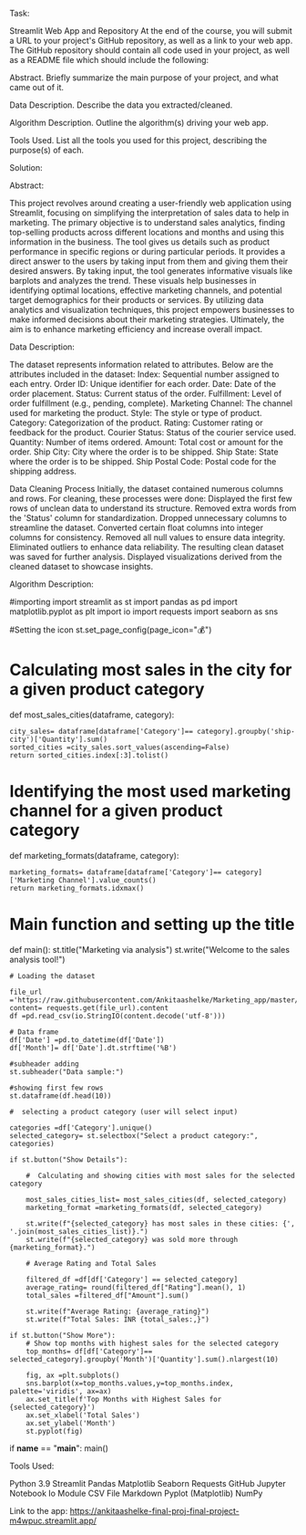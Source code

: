 Task: 

Streamlit Web App and Repository
At the end of the course, you will submit a URL to your project's GitHub repository, as well as a link to your web app. The GitHub repository should contain all code used in your project, as well as a README file which should include the following:

Abstract. Briefly summarize the main purpose of your project, and what came out of it.

Data Description. Describe the data you extracted/cleaned.

Algorithm Description. Outline the algorithm(s) driving your web app.

Tools Used. List all the tools you used for this project, describing the purpose(s) of each.






Solution: 



 Abstract:
 
 This project revolves around creating a user-friendly web application using Streamlit, focusing on simplifying the interpretation of sales data to help in marketing.
 The primary objective is to understand sales analytics, finding top-selling products across different locations and months and using this information in the business.
 The tool gives us details such as product performance in specific regions or during particular periods.
 It provides a direct answer to the users by taking input from them and giving them their desired answers.
 By taking input, the tool generates informative visuals like barplots and analyzes the trend.
 These visuals help businesses in identifying optimal locations, effective marketing channels, and potential target demographics for their products or services.
 By utilizing data analytics and visualization techniques, this project empowers businesses to make informed decisions about their marketing strategies. 
 Ultimately, the aim is to enhance marketing efficiency and increase overall impact.









Data Description: 


The dataset represents information related to attributes. Below are the attributes included in the dataset:
Index: Sequential number assigned to each entry.
Order ID: Unique identifier for each order.
Date: Date of the order placement.
Status: Current status of the order.
Fulfillment: Level of order fulfillment (e.g., pending, complete).
Marketing Channel: The channel used for marketing the product.
Style: The style or type of product.
Category: Categorization of the product.
Rating: Customer rating or feedback for the product.
Courier Status: Status of the courier service used.
Quantity: Number of items ordered.
Amount: Total cost or amount for the order.
Ship City: City where the order is to be shipped.
Ship State: State where the order is to be shipped.
Ship Postal Code: Postal code for the shipping address.

Data Cleaning Process
Initially, the dataset contained numerous columns and rows. 
For cleaning, these processes were done: 
Displayed the first few rows of unclean data to understand its structure.
Removed extra words from the 'Status' column for standardization.
Dropped unnecessary columns to streamline the dataset.
Converted certain float columns into integer columns for consistency.
Removed all null values to ensure data integrity.
Eliminated outliers to enhance data reliability.
The resulting clean dataset was saved for further analysis.
Displayed visualizations derived from the cleaned dataset to showcase insights.





Algorithm Description: 


#importing 
import streamlit as st
import pandas as pd
import matplotlib.pyplot as plt
import io
import requests
import seaborn as sns


#Setting the icon
st.set_page_config(page_icon=":moneybag:")


#  Calculating most sales in the city for a given product category

def most_sales_cities(dataframe, category):
    
    city_sales= dataframe[dataframe['Category']== category].groupby('ship-city')['Quantity'].sum()
    sorted_cities =city_sales.sort_values(ascending=False)
    return sorted_cities.index[:3].tolist()

#  Identifying the most used marketing channel for a given product category

def marketing_formats(dataframe, category):

    marketing_formats= dataframe[dataframe['Category']== category]['Marketing Channel'].value_counts()
    return marketing_formats.idxmax()

# Main function and setting up the title

def main():
    st.title("Marketing via analysis")
    st.write("Welcome to the sales analysis tool!")

    # Loading the dataset 
    
    file_url ='https://raw.githubusercontent.com/Ankitaashelke/Marketing_app/master/Week11_dataset.csv'
    content= requests.get(file_url).content
    df =pd.read_csv(io.StringIO(content.decode('utf-8')))

    # Data frame
    df['Date'] =pd.to_datetime(df['Date'])
    df['Month']= df['Date'].dt.strftime('%B')

    #subheader adding
    st.subheader("Data sample:")

    #showing first few rows
    st.dataframe(df.head(10))

    #  selecting a product category (user will select input)
    
    categories =df['Category'].unique()
    selected_category= st.selectbox("Select a product category:", categories)

    if st.button("Show Details"):

        #  Calculating and showing cities with most sales for the selected category
        
        most_sales_cities_list= most_sales_cities(df, selected_category)
        marketing_format =marketing_formats(df, selected_category)
        
        st.write(f"{selected_category} has most sales in these cities: {', '.join(most_sales_cities_list)}.")
        st.write(f"{selected_category} was sold more through {marketing_format}.")

        # Average Rating and Total Sales
        
        filtered_df =df[df['Category'] == selected_category]
        average_rating= round(filtered_df["Rating"].mean(), 1)
        total_sales =filtered_df["Amount"].sum()
        
        st.write(f"Average Rating: {average_rating}")
        st.write(f"Total Sales: INR {total_sales:,}")

    if st.button("Show More"):
        # Show top months with highest sales for the selected category
        top_months= df[df['Category']== selected_category].groupby('Month')['Quantity'].sum().nlargest(10)
        
        fig, ax =plt.subplots()
        sns.barplot(x=top_months.values,y=top_months.index, palette='viridis', ax=ax)
        ax.set_title(f'Top Months with Highest Sales for {selected_category}')
        ax.set_xlabel('Total Sales')
        ax.set_ylabel('Month')
        st.pyplot(fig)

if __name__ == "__main__":
    main()







Tools Used:


Python 3.9
Streamlit
Pandas
Matplotlib
Seaborn
Requests
GitHub
Jupyter Notebook
Io Module
CSV File
Markdown
Pyplot (Matplotlib)
NumPy




Link to the app: https://ankitaashelke-final-proj-final-project-m4wpuc.streamlit.app/
